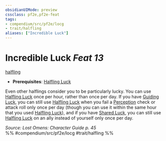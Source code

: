 ```yaml
---
obsidianUIMode: preview
cssclass: pf2e,pf2e-feat
tags:
- compendium/src/pf2e/locg
- trait/halfling
aliases: ["Incredible Luck"]
---
```

# Incredible Luck  *Feat 13*  
[halfling](rules/traits/halfling.md)  

- **Prerequisites**: [Halfling Luck](compendium/feats/halfling-luck.md)

Even other halflings consider you to be particularly lucky. You can use [Halfling Luck](compendium/feats/halfling-luck.md) once per hour, rather than once per day. If you have [Guiding Luck](compendium/feats/guiding-luck.md), you can still use [Halfling Luck](compendium/feats/halfling-luck.md) when you fail a [Perception](compendium/skills.md#Perception) check or attack roll only once per day (though you can use it within the same hour that you used [Halfling Luck](compendium/feats/halfling-luck.md)), and if you have [Shared Luck](compendium/feats/shared-luck-apg.md), you can still use [Halfling Luck](compendium/feats/halfling-luck.md) on an ally instead of yourself only once per day.

*Source: Lost Omens: Character Guide p. 45*  
%% #compendium/src/pf2e/locg #trait/halfling %%